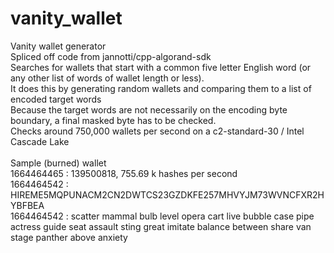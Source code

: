 # vanity_wallet
Vanity wallet generator <br> 
Spliced off code from jannotti/cpp-algorand-sdk <br>
Searches for wallets that start with a common five letter English word (or any other list of words of wallet length or less). <br>
It does this by generating random wallets and comparing them to a list of encoded target words <br>
Because the target words are not necessarily on the encoding byte boundary, a final masked byte has to be checked. <br>
Checks around 750,000 wallets per second on a c2-standard-30 / Intel Cascade Lake<br>
<br>
Sample (burned) wallet <br>
1664464465 : 139500818, 755.69 k hashes per second <br>
1664464542 : HIREME5MQPUNACM2CN2DWTCS23GZDKFE257MHVYJM73WVNCFXR2HYBFBEA <br>
1664464542 : scatter mammal bulb level opera cart live bubble case pipe actress guide seat assault sting great imitate balance between share van stage panther above anxiety <br>
